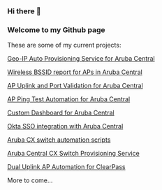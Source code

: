 ### Hi there 👋
### Welcome to my Github page

These are some of my current projects:

<a href="https://github.com/WifiGuyWill/Geo-Auto-Provsioning-Service">Geo-IP Auto Provisioning Service for Aruba Central</a>

<a href="https://github.com/WifiGuyWill/Aruba-Central-BSSID-Report">Wireless BSSID report for APs in Aruba Central</a>

<a href="https://github.com/WifiGuyWill/Aruba-Central-AP-Port-Validation-Script">AP Uplink and Port Validation for Aruba Central</a>

<a href="https://github.com/WifiGuyWill/Aruba-Central-Automated-Ping">AP Ping Test Automation for Aruba Central</a>

<a href="https://github.com/WifiGuyWill/central-dashboard">Custom Dashboard for Aruba Central</a>

<a href="https://github.com/WifiGuyWill/ArubaCentralSSO">Okta SSO integration with Aruba Central</a>

<a href="https://github.com/WifiGuyWill/CX-Python-Scripts">Aruba CX switch automation scripts</a>

<a href="https://github.com/WifiGuyWill/Aruba-Central-CX-Provisioning-Service">Aruba Central CX Switch Provisioning Service</a>

<a href="https://github.com/WifiGuyWill/Aruba-AP-Dual-Uplink-ClearPass-Script">Dual Uplink AP Automation for ClearPass</a>

More to come...

<!--
**WifiGuyWill/WifiGuyWill** is a ✨ _special_ ✨ repository because its `README.md` (this file) appears on your GitHub profile.

Here are some ideas to get you started:

- 🔭 I’m currently working on ...
- 🌱 I’m currently learning ...
- 👯 I’m looking to collaborate on ...
- 🤔 I’m looking for help with ...
- 💬 Ask me about ...
- 📫 How to reach me: ...
- 😄 Pronouns: ...
- ⚡ Fun fact: ...
-->
